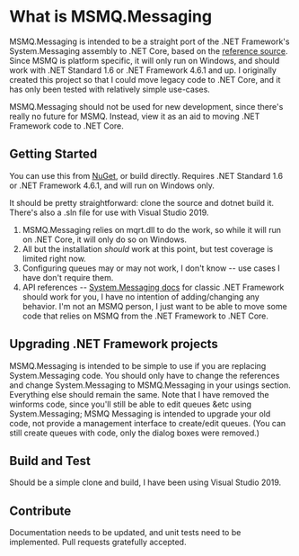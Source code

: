 # What is MSMQ.Messaging

MSMQ.Messaging is intended to be a straight port of the .NET Framework's System.Messaging assembly to .NET Core, based on the [reference source](https://github.com/microsoft/referencesource).  Since MSMQ is platform specific, it will only run on Windows, and should work with .NET Standard 1.6 or .NET Framework 4.6.1 and up.  I originally created this project so that I could move legacy code to .NET Core, and it has only been tested with relatively simple use-cases.  

MSMQ.Messaging should not be used for new development, since there's really no future for MSMQ.  Instead, view it as an aid to moving .NET Framework code to .NET Core.  

## Getting Started

You can use this from [NuGet](https://www.nuget.org/packages/MSMQ.Messaging/), or build directly.  Requires .NET Standard 1.6 or .NET Framework 4.6.1, and will run on Windows only.

It should be pretty straightforward: clone the source and dotnet build it. There's also a .sln file for use with Visual Studio 2019.  

1. MSMQ.Messaging relies on mqrt.dll to do the work, so while it will run on .NET Core, it will only do so on Windows.
2. All but the installation *should* work at this point, but test coverage is limited right now.
3. Configuring queues may or may not work, I don't know -- use cases I have don't require them.
4. API references -- [System.Messaging docs](https://docs.microsoft.com/en-us/dotnet/api/system.messaging?view=netframework-4.8) for classic .NET Framework should work for you, I have no intention of adding/changing any behavior.  I'm not an MSMQ person, I just want to be able to move some code that relies on MSMQ from the .NET Framework to .NET Core.  

## Upgrading .NET Framework projects

MSMQ.Messaging is intended to be simple to use if you are replacing System.Messaging code.  You should only have to change the references and change System.Messaging to MSMQ.Messaging in your usings section.  Everything else should remain the same.  Note that I have removed the winforms code, since you'll still be able to edit queues &etc using System.Messaging; MSMQ Messaging is intended to upgrade your old code, not provide a management interface to create/edit queues. (You can still create queues with code, only the dialog boxes were removed.)

## Build and Test

Should be a simple clone and build, I have been using Visual Studio 2019.

## Contribute

Documentation needs to be updated, and unit tests need to be implemented.  Pull requests gratefully accepted.
